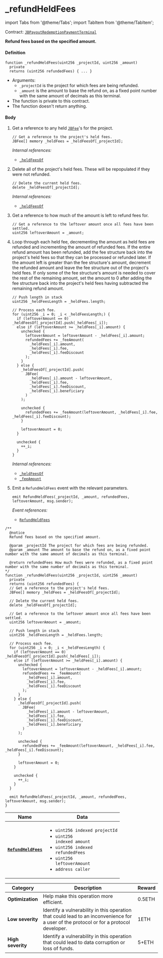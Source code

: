 # _refundHeldFees

import Tabs from '@theme/Tabs';
import TabItem from '@theme/TabItem';

Contract: [`JBPayoutRedemptionPaymentTerminal`](/dev/api/contracts/or-payment-terminals/or-abstract/jbpayoutredemptionpaymentterminal/README.md)​‌

<Tabs>
<TabItem value="Step by step" label="Step by step">

**Refund fees based on the specified amount.**

#### Definition

```
function _refundHeldFees(uint256 _projectId, uint256 _amount)
  private
  returns (uint256 refundedFees) { ... }
```

* Arguments:
  * `_projectId` is the project for which fees are being refunded.
  * `_amount` is the amount to base the refund on, as a fixed point number with the same amount of decimals as this terminal.
* The function is private to this contract.
* The function doesn't return anything.

#### Body

1.  Get a reference to any held [`JBFee`](/dev/api/data-structures/jbfee.md)'s for the project.

    ```
    // Get a reference to the project's held fees.
    JBFee[] memory _heldFees = _heldFeesOf[_projectId];
    ```

    _Internal references:_

    * [`_heldFeesOf`](/dev/api/contracts/or-payment-terminals/or-abstract/jbpayoutredemptionpaymentterminal/properties/-_heldfeesof.md)
2.  Delete all of the project's held fees. These will be repopulated if they were not refunded.

    ```
    // Delete the current held fees.
    delete _heldFeesOf[_projectId];
    ```

    _Internal references:_

    * [`_heldFeesOf`](/dev/api/contracts/or-payment-terminals/or-abstract/jbpayoutredemptionpaymentterminal/properties/-_heldfeesof.md)

3.  Get a reference to how much of the amount is left to refund fees for.

    ```
    // Get a reference to the leftover amount once all fees have been settled.
    uint256 leftoverAmount = _amount;
    ```

4.  Loop through each held fee, decrementing the amount as held fees are refunded and incrementing the amount of refunded fees. If the entire refund amount has been refunded, add the fee structure back into the project's held fees so that they can be processed or refunded later. If the amount left is greater than the fee structure's amount, decrement the refunded amount and leave the fee structure out of the project's held fees. If only some of the fee structure's amount is needed to cover the rest of the remaining amount, set the amount to 0 after adding the fee structure back into the project's held fees having subtracted the remaining refund amount.

    ```
    // Push length in stack
    uint256 _heldFeesLength = _heldFees.length;

    // Process each fee.
    for (uint256 _i = 0; _i < _heldFeesLength;) {
      if (leftoverAmount == 0) _heldFeesOf[_projectId].push(_heldFees[_i]);
      else if (leftoverAmount >= _heldFees[_i].amount) {
        unchecked {
          leftoverAmount = leftoverAmount - _heldFees[_i].amount;
          refundedFees += _feeAmount(
            _heldFees[_i].amount,
            _heldFees[_i].fee,
            _heldFees[_i].feeDiscount
          );
        }
      } else {
        _heldFeesOf[_projectId].push(
          JBFee(
            _heldFees[_i].amount - leftoverAmount,
            _heldFees[_i].fee,
            _heldFees[_i].feeDiscount,
            _heldFees[_i].beneficiary
          )
        );

        unchecked {
          refundedFees += _feeAmount(leftoverAmount, _heldFees[_i].fee, _heldFees[_i].feeDiscount);
        }

        leftoverAmount = 0;
      }

      unchecked {
        ++_i;
      }
    }
    ```

    _Internal references:_

    * [`_heldFeesOf`](/dev/api/contracts/or-payment-terminals/or-abstract/jbpayoutredemptionpaymentterminal/properties/-_heldfeesof.md)
    * [`_feeAmount`](/dev/api/contracts/or-payment-terminals/or-abstract/jbpayoutredemptionpaymentterminal/read/-_feeamount.md)

5.  Emit a `RefundHeldFees` event with the relevant parameters.

    ```
    emit RefundHeldFees(_projectId, _amount, refundedFees, leftoverAmount, msg.sender);
    ```

    _Event references:_

    * [`RefundHeldFees`](/dev/api/contracts/or-payment-terminals/or-abstract/jbpayoutredemptionpaymentterminal/events/refundheldfees.md)

</TabItem>

<TabItem value="Code" label="Code">

```
/**
  @notice
  Refund fees based on the specified amount.

  @param _projectId The project for which fees are being refunded.
  @param _amount The amount to base the refund on, as a fixed point number with the same amount of decimals as this terminal.

  @return refundedFees How much fees were refunded, as a fixed point number with the same number of decimals as this terminal.
*/
function _refundHeldFees(uint256 _projectId, uint256 _amount)
  private
  returns (uint256 refundedFees) {
  // Get a reference to the project's held fees.
  JBFee[] memory _heldFees = _heldFeesOf[_projectId];

  // Delete the current held fees.
  delete _heldFeesOf[_projectId];

  // Get a reference to the leftover amount once all fees have been settled.
  uint256 leftoverAmount = _amount;

  // Push length in stack
  uint256 _heldFeesLength = _heldFees.length;

  // Process each fee.
  for (uint256 _i = 0; _i < _heldFeesLength) {
    if (leftoverAmount == 0) _heldFeesOf[_projectId].push(_heldFees[_i]);
    else if (leftoverAmount >= _heldFees[_i].amount) {
      unchecked {
        leftoverAmount = leftoverAmount - _heldFees[_i].amount;
        refundedFees += _feeAmount(
          _heldFees[_i].amount,
          _heldFees[_i].fee,
          _heldFees[_i].feeDiscount
        );
      }
    } else {
      _heldFeesOf[_projectId].push(
        JBFee(
          _heldFees[_i].amount - leftoverAmount,
          _heldFees[_i].fee,
          _heldFees[_i].feeDiscount,
          _heldFees[_i].beneficiary
        )
      );

      unchecked {
        refundedFees += _feeAmount(leftoverAmount, _heldFees[_i].fee, _heldFees[_i].feeDiscount);
      }

      leftoverAmount = 0;
    }

    unchecked {
      ++_i;
    }
  }

  emit RefundHeldFees(_projectId, _amount, refundedFees, leftoverAmount, msg.sender);
}
```

</TabItem>

<TabItem value="Events" label="Events">

| Name                          | Data                                                                                                                                                                                                                                                                                                                                                                                                                                                                        |
| ----------------------------- | --------------------------------------------------------------------------------------------------------------------------------------------------------------------------------------------------------------------------------------------------------------------------------------------------------------------------------------------------------------------------------------------------------------------------------------------------------------------------- |
| [**`RefundHeldFees`**](/dev/api/contracts/or-payment-terminals/or-abstract/jbpayoutredemptionpaymentterminal/events/refundheldfees.md)                                         | <ul><li><code>uint256 indexed projectId</code></li><li><code>uint256 indexed amount</code></li><li><code>uint256 indexed refundedFees</code></li><li><code>uint256 leftoverAmount</code></li><li><code>address caller</code></li></ul>        |

</TabItem>

<TabItem value="Bug bounty" label="Bug bounty">

| Category          | Description                                                                                                                            | Reward |
| ----------------- | -------------------------------------------------------------------------------------------------------------------------------------- | ------ |
| **Optimization**  | Help make this operation more efficient.                                                                                               | 0.5ETH |
| **Low severity**  | Identify a vulnerability in this operation that could lead to an inconvenience for a user of the protocol or for a protocol developer. | 1ETH   |
| **High severity** | Identify a vulnerability in this operation that could lead to data corruption or loss of funds.                                        | 5+ETH  |

</TabItem>
</Tabs>
